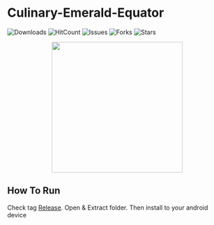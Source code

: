# Culinary-Emerald-Equator

![Downloads](https://img.shields.io/github/downloads/dedysteady/Agate-ProjekAkhir/total)
![HitCount](https://hits.dwyl.com/dedysteady/Agate-ProjekAkhir.svg?style=flat&show=unique)
![Issues](https://img.shields.io/github/issues/dedysteady/Agate-ProjekAkhir)
![Forks](https://img.shields.io/github/forks/dedysteady/Agate-ProjekAkhir)
![Stars](https://img.shields.io/github/stars/dedysteady/Agate-ProjekAkhir)


<p align="center">
  <img width="300" height="300" src="https://i.ibb.co/K5x3zR6/Cover-Culinary-Emerald-Equator-Darana-Team.png">
</p>
 
## How To Run
Check tag [Release](https://github.com/shidqiiii/Culinary-Emerald-Equator/releases/). Open & Extract folder. Then install to your android device
